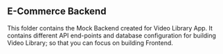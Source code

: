 ## E-Commerce Backend

This folder contains the Mock Backend created for Video Library App. It contains different API end-points and database configuration for building Video Library; so that you can focus on building Frontend.
